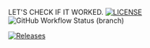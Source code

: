 LET'S CHECK IF IT WORKED.
[![LICENSE](https://img.shields.io/github/license/HeatherTirivanhu98/lab01.svg?style=flat-square)](https://github.com/HeatherTirivanhu98/lab01/blob/master/LICENSE)
![GitHub Workflow Status (branch)](https://img.shields.io/github/actions/workflow/status/HeatherTirivanhu98/lab01/main.yml?branch=master)

[![Releases](https://img.shields.io/github/release/HeatherTirivanhu98/lab01/all.svg?style=flat-square)](https://github.com/HeatherTirivanhu98/lab01/releases)